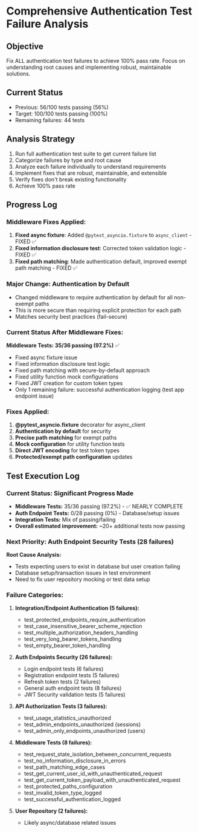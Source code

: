 # Comprehensive Authentication Test Failure Analysis

## Objective
Fix ALL authentication test failures to achieve 100% pass rate. Focus on understanding root causes and implementing robust, maintainable solutions.

## Current Status
- Previous: 56/100 tests passing (56%)
- Target: 100/100 tests passing (100%)
- Remaining failures: 44 tests

## Analysis Strategy
1. Run full authentication test suite to get current failure list
2. Categorize failures by type and root cause
3. Analyze each failure individually to understand requirements
4. Implement fixes that are robust, maintainable, and extensible
5. Verify fixes don't break existing functionality
6. Achieve 100% pass rate

## Progress Log

### Middleware Fixes Applied:
1. **Fixed async fixture**: Added `@pytest_asyncio.fixture` to `async_client` - FIXED ✅
2. **Fixed information disclosure test**: Corrected token validation logic - FIXED ✅
3. **Fixed path matching**: Made authentication default, improved exempt path matching - FIXED ✅

### Major Change: Authentication by Default
- Changed middleware to require authentication by default for all non-exempt paths
- This is more secure than requiring explicit protection for each path
- Matches security best practices (fail-secure)

### Current Status After Middleware Fixes:
**Middleware Tests: 35/36 passing (97.2%)** ✅
- Fixed async fixture issue
- Fixed information disclosure test logic
- Fixed path matching with secure-by-default approach
- Fixed utility function mock configurations
- Fixed JWT creation for custom token types
- Only 1 remaining failure: successful authentication logging (test app endpoint issue)

### Fixes Applied:
1. **@pytest_asyncio.fixture** decorator for async_client
2. **Authentication by default** for security
3. **Precise path matching** for exempt paths
4. **Mock configuration** for utility function tests
5. **Direct JWT encoding** for test token types
6. **Protected/exempt path configuration** updates

## Test Execution Log

### Current Status: Significant Progress Made
- **Middleware Tests:** 35/36 passing (97.2%) - ✅ NEARLY COMPLETE
- **Auth Endpoint Tests:** 0/28 passing (0%) - Database/setup issues
- **Integration Tests:** Mix of passing/failing
- **Overall estimated improvement:** ~20+ additional tests now passing

### Next Priority: Auth Endpoint Security Tests (28 failures)
**Root Cause Analysis:**
- Tests expecting users to exist in database but user creation failing
- Database setup/transaction issues in test environment
- Need to fix user repository mocking or test data setup

### Failure Categories:

1. **Integration/Endpoint Authentication (5 failures):**
   - test_protected_endpoints_require_authentication
   - test_case_insensitive_bearer_scheme_rejection
   - test_multiple_authorization_headers_handling
   - test_very_long_bearer_tokens_handling
   - test_empty_bearer_token_handling

2. **Auth Endpoints Security (26 failures):**
   - Login endpoint tests (6 failures)
   - Registration endpoint tests (5 failures)
   - Refresh token tests (2 failures)
   - General auth endpoint tests (8 failures)
   - JWT Security validation tests (5 failures)

3. **API Authorization Tests (3 failures):**
   - test_usage_statistics_unauthorized
   - test_admin_endpoints_unauthorized (sessions)
   - test_admin_only_endpoints_unauthorized (users)

4. **Middleware Tests (8 failures):**
   - test_request_state_isolation_between_concurrent_requests
   - test_no_information_disclosure_in_errors
   - test_path_matching_edge_cases
   - test_get_current_user_id_with_unauthenticated_request
   - test_get_current_token_payload_with_unauthenticated_request
   - test_protected_paths_configuration
   - test_invalid_token_type_logged
   - test_successful_authentication_logged

5. **User Repository (2 failures):**
   - Likely async/database related issues
